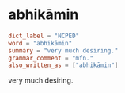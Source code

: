 # abhikāmin

``` toml
dict_label = "NCPED"
word = "abhikāmin"
summary = "very much desiring."
grammar_comment = "mfn."
also_written_as = ["abhikāmin"]
```

very much desiring.

